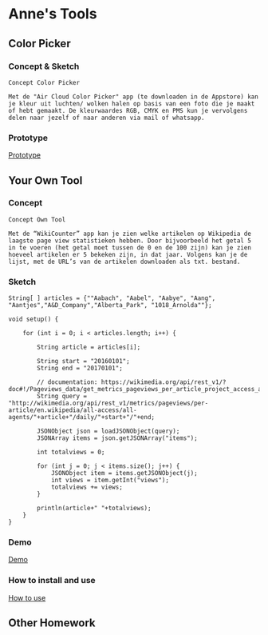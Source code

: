 # Anne's Tools

## Color Picker

### Concept & Sketch
```
Concept Color Picker

Met de "Air Cloud Color Picker" app (te downloaden in de Appstore) kan je kleur uit luchten/ wolken halen op basis van een foto die je maakt of hebt gemaakt. De kleurwaardes RGB, CMYK en PMS kun je vervolgens delen naar jezelf of naar anderen via mail of whatsapp.  

```

### Prototype

[Prototype](Prototype_Color_Picker.pdf)

## Your Own Tool

### Concept

```
Concept Own Tool

Met de “WikiCounter” app kan je zien welke artikelen op Wikipedia de laagste page view statistieken hebben. Door bijvoorbeeld het getal 5 in te voeren (het getal moet tussen de 0 en de 100 zijn) kan je zien hoeveel artikelen er 5 bekeken zijn, in dat jaar. Volgens kan je de lijst, met de URL’s van de artikelen downloaden als txt. bestand.  

```

### Sketch

```
String[ ] articles = {""Aabach", "Aabel", "Aabye", "Aang", "Aantjes","A&D_Company","Alberta_Park", "1018_Arnolda""};

void setup() {

    for (int i = 0; i < articles.length; i++) {

        String article = articles[i];

        String start = "20160101"; 
        String end = "20170101"; 

        // documentation: https://wikimedia.org/api/rest_v1/?doc#!/Pageviews_data/get_metrics_pageviews_per_article_project_access_agent_article_granularity_start_end
        String query = "http://wikimedia.org/api/rest_v1/metrics/pageviews/per-article/en.wikipedia/all-access/all-agents/"+article+"/daily/"+start+"/"+end;

        JSONObject json = loadJSONObject(query);
        JSONArray items = json.getJSONArray("items");

        int totalviews = 0;

        for (int j = 0; j < items.size(); j++) {
            JSONObject item = items.getJSONObject(j);
            int views = item.getInt("views");
            totalviews += views;
        }

        println(article+" "+totalviews);
    }
}

```

### Demo

[Demo](Demo_WikiCounter.pdf)

### How to install and use

[How to use](Use_WikiCounter_.mp4)

## Other Homework

